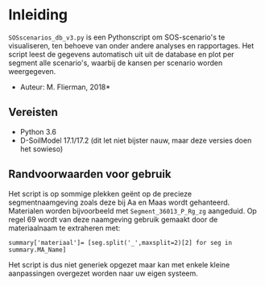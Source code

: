 # Inleiding
`SOSscenarios_db_v3.py` is een Pythonscript om SOS-scenario's te visualiseren, ten behoeve van onder andere analyses en rapportages. Het script leest de gegevens automatisch uit uit de database en plot per segment alle scenario's, waarbij de kansen per scenario worden weergegeven.

* Auteur: M. Flierman, 2018*

## Vereisten
* Python 3.6
* D-SoilModel 17.1/17.2 (dit let niet bijster nauw, maar deze versies doen het sowieso)

## Randvoorwaarden voor gebruik
Het script is op sommige plekken geënt op de precieze segmentnaamgeving zoals deze bij Aa en Maas wordt gehanteerd. Materialen worden bijvoorbeeld met `Segment_36013_P_Rg_zg` aangeduid. Op regel 69 wordt van deze naamgeving gebruik gemaakt door de materiaalnaam te extraheren met:

`summary['materiaal']= [seg.split('_',maxsplit=2)[2] for seg in summary.MA_Name]`

Het script is dus niet generiek opgezet maar kan met enkele kleine aanpassingen overgezet worden naar uw eigen systeem.

